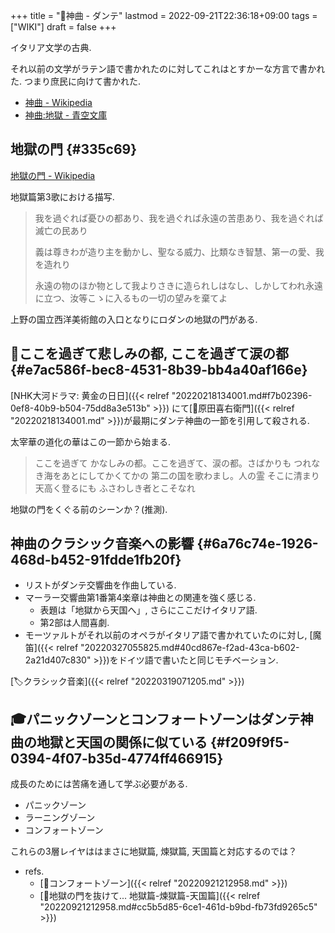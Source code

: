+++
title = "📝神曲 - ダンテ"
lastmod = 2022-09-21T22:36:18+09:00
tags = ["WIKI"]
draft = false
+++

イタリア文学の古典.

それ以前の文学がラテン語で書かれたのに対してこれはとすかーな方言で書かれた.
つまり庶民に向けて書かれた.

-   [神曲 - Wikipedia](https://ja.wikipedia.org/wiki/%E7%A5%9E%E6%9B%B2)
-   [神曲:地獄 - 青空文庫](https://www.aozora.gr.jp/cards/000961/files/4618_13199.html)


## 地獄の門 {#335c69}

[地獄の門 - Wikipedia](https://ja.wikipedia.org/wiki/%E5%9C%B0%E7%8D%84%E3%81%AE%E9%96%80)

地獄篇第3歌における描写.

> 我を過ぐれば憂ひの都あり、我を過ぐれば永遠の苦患あり、我を過ぐれば滅亡の民あり
>
> 義は尊きわが造り主を動かし、聖なる威力、比類なき智慧、第一の愛、我を造れり
>
> 永遠の物のほか物として我よりさきに造られしはなし、しかしてわれ永遠に立つ、汝等こゝに入るもの一切の望みを棄てよ

上野の国立西洋美術館の入口となりにロダンの地獄の門がある.


## 📜ここを過ぎて悲しみの都, ここを過ぎて涙の都 {#e7ac586f-bec8-4531-8b39-bb4a40af166e}

[NHK大河ドラマ: 黄金の日日]({{< relref "20220218134001.md#f7b02396-0ef8-40b9-b504-75dd8a3e513b" >}}) にて[📝原田喜右衛門]({{< relref "20220218134001.md" >}})が最期にダンテ神曲の一節を引用して殺される.

太宰華の道化の華はこの一節から始まる.

> ここを過ぎて かなしみの都。ここを過ぎて、涙の都。さばかりも つれなき海をあとにしてかくてかの 第二の国を歌わまし。人の霊 そこに清まり天高く登るにも ふさわしき者とこそなれ

地獄の門をくぐる前のシーンか？(推測).


## 神曲のクラシック音楽への影響 {#6a76c74e-1926-468d-b452-91fdde1fb20f}

-   リストがダンテ交響曲を作曲している.
-   マーラー交響曲第1番第4楽章は神曲との関連を強く感じる.
    -   表題は「地獄から天国へ」, さらにここだけイタリア語.
    -   第2部は人間喜劇.
-   モーツァルトがそれ以前のオペラがイタリア語で書かれていたのに対し, [魔笛]({{< relref "20220327055825.md#40cd867e-f2ad-43ca-b602-2a21d407c830" >}})をドイツ語で書いたと同じモチベーション.

[🏷クラシック音楽]({{< relref "20220319071205.md" >}})


## 🎓パニックゾーンとコンフォートゾーンはダンテ神曲の地獄と天国の関係に似ている {#f209f9f5-0394-4f07-b35d-4774ff466915}

成長のためには苦痛を通して学ぶ必要がある.

-   パニックゾーン
-   ラーニングゾーン
-   コンフォートゾーン

これらの3層レイヤははまさに地獄篇, 煉獄篇, 天国篇と対応するのでは？

-   refs.
    -   [📝コンフォートゾーン]({{< relref "20220921212958.md" >}})
    -   [🤔地獄の門を抜けて... 地獄篇-煉獄篇-天国篇]({{< relref "20220921212958.md#cc5b5d85-6ce1-461d-b9bd-fb73fd9265c5" >}})
